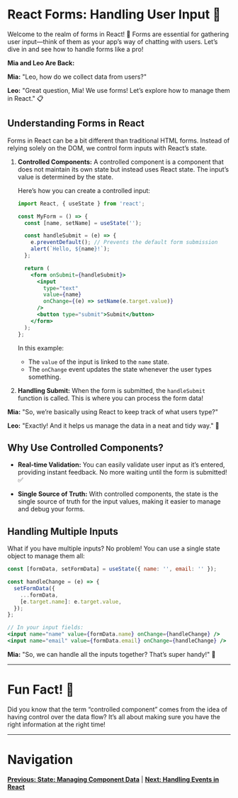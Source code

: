 
# React Forms: Handling User Input 📝

Welcome to the realm of forms in React! 🎊 Forms are essential for gathering user input—think of them as your app’s way of chatting with users. Let’s dive in and see how to handle forms like a pro!

**Mia and Leo Are Back:**

**Mia:** "Leo, how do we collect data from users?"

**Leo:** "Great question, Mia! We use forms! Let’s explore how to manage them in React." 📋

## Understanding Forms in React

Forms in React can be a bit different than traditional HTML forms. Instead of relying solely on the DOM, we control form inputs with React’s state.

1. **Controlled Components:** A controlled component is a component that does not maintain its own state but instead uses React state. The input’s value is determined by the state.

   Here’s how you can create a controlled input:
   ```jsx
   import React, { useState } from 'react';

   const MyForm = () => {
     const [name, setName] = useState('');

     const handleSubmit = (e) => {
       e.preventDefault(); // Prevents the default form submission
       alert(`Hello, ${name}!`);
     };

     return (
       <form onSubmit={handleSubmit}>
         <input
           type="text"
           value={name}
           onChange={(e) => setName(e.target.value)}
         />
         <button type="submit">Submit</button>
       </form>
     );
   };
   ```

   In this example:
   - The `value` of the input is linked to the `name` state.
   - The `onChange` event updates the state whenever the user types something.

2. **Handling Submit:** When the form is submitted, the `handleSubmit` function is called. This is where you can process the form data!

**Mia:** "So, we’re basically using React to keep track of what users type?"

**Leo:** "Exactly! And it helps us manage the data in a neat and tidy way." 🎉

## Why Use Controlled Components?

- **Real-time Validation:** You can easily validate user input as it’s entered, providing instant feedback. No more waiting until the form is submitted! ✅

- **Single Source of Truth:** With controlled components, the state is the single source of truth for the input values, making it easier to manage and debug your forms.

## Handling Multiple Inputs

What if you have multiple inputs? No problem! You can use a single state object to manage them all:
```jsx
const [formData, setFormData] = useState({ name: '', email: '' });

const handleChange = (e) => {
  setFormData({
    ...formData,
    [e.target.name]: e.target.value,
  });
};

// In your input fields:
<input name="name" value={formData.name} onChange={handleChange} />
<input name="email" value={formData.email} onChange={handleChange} />
```

**Mia:** "So, we can handle all the inputs together? That’s super handy!" 🎊

---

# Fun Fact! 🎉

Did you know that the term “controlled component” comes from the idea of having control over the data flow? It’s all about making sure you have the right information at the right time!

---

# Navigation

**[Previous: State: Managing Component Data](8.%20state.md)** | **[Next: Handling Events in React](10.%20handling-events.md)**
